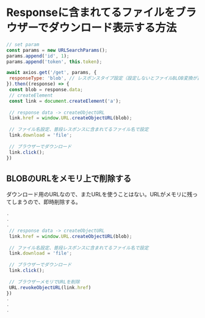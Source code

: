 # Responseに含まれてるファイルをブラウザーでダウンロード表示する方法
 
```javascript
// set param
const params = new URLSearchParams();
params.append('id', 1);
params.append('token', this.token);

await axios.get('/get', params, {
 responseType: 'blob', // レスポンスタイプ設定（設定しないとファイルBLOB変換が正しくできない）
}).then((response) => {
 const blob = response.data;
 // createElement
 const link = document.createElement('a');
 
 // response data -> createObjectURL
 link.href = window.URL.createObjectURL(blob);
 
 // ファイル名設定、普段レスポンスに含まれてるファイル名で設定
 link.download = 'file';
 
 // ブラウザーでダウンロード
 link.click();
})
```
## BLOBのURLをメモリ上で削除する


ダウンロード用のURLなので、またURLを使うことはない。URLがメモリに残ってしまうので、即時削除する。


```javascript
.
.
.
 // response data -> createObjectURL
 link.href = window.URL.createObjectURL(blob);
 
 // ファイル名設定、普段レスポンスに含まれてるファイル名で設定
 link.download = 'file';
 
 // ブラウザーでダウンロード
 link.click();
 
 // ブラウザーメモリでURLを削除
 URL.revokeObjectURL(link.href)
})
.
.
.
```
